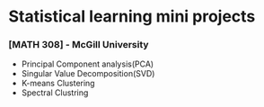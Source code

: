 # Statistical learning mini projects
### [MATH 308] - McGill University
- Principal Component analysis(PCA)
- Singular Value Decomposition(SVD)
- K-means Clustering
- Spectral Clustring
